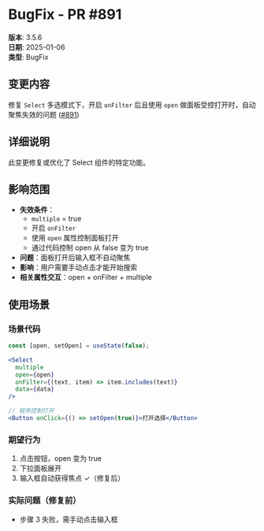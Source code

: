 # BugFix - PR #891

**版本**: 3.5.6  
**日期**: 2025-01-06  
**类型**: BugFix  

## 变更内容

修复 `Select` 多选模式下，开启 `onFilter` 后且使用 `open` 做面板受控打开时，自动聚焦失效的问题 ([#891](https://github.com/sheinsight/shineout-next/pull/891))

## 详细说明

此变更修复或优化了 Select 组件的特定功能。

## 影响范围

- **失效条件**：
  - `multiple` = true
  - 开启 `onFilter`
  - 使用 `open` 属性控制面板打开
  - 通过代码控制 open 从 false 变为 true
- **问题**：面板打开后输入框不自动聚焦
- **影响**：用户需要手动点击才能开始搜索
- **相关属性交互**：open + onFilter + multiple
## 使用场景

### 场景代码
```jsx
const [open, setOpen] = useState(false);

<Select
  multiple
  open={open}
  onFilter={(text, item) => item.includes(text)}
  data={data}
/>

// 程序控制打开
<Button onClick={() => setOpen(true)}>打开选择</Button>
```

### 期望行为
1. 点击按钮，open 变为 true
2. 下拉面板展开
3. 输入框自动获得焦点 ✓（修复后）

### 实际问题（修复前）
- 步骤 3 失败，需手动点击输入框